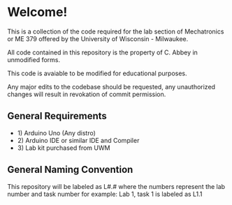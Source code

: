 <h1>Welcome!</h1>
This is a collection of the code required for the lab section of Mechatronics or ME 379 offered by
the University of Wisconsin - Milwaukee.

All code contained in this repository is the property of C. Abbey in unmodified forms.

This code is avaiable to be modified for educational purposes. 

Any major edits to the codebase should be requested, any unauthorized changes will result in revokation of commit permission.

<h2>General Requirements</h2>
<ul>
  <li>1) Arduino Uno (Any distro)</li>
  <li>2) Arduino IDE or similar IDE and Compiler</li>
  <li>3) Lab kit purchased from UWM</li>
</ul>

<h2>General Naming Convention</h2>
This repository will be labeled as L#.# where the numbers represent the lab number and task number
  for example: Lab 1, task 1 is labeled as L1.1
